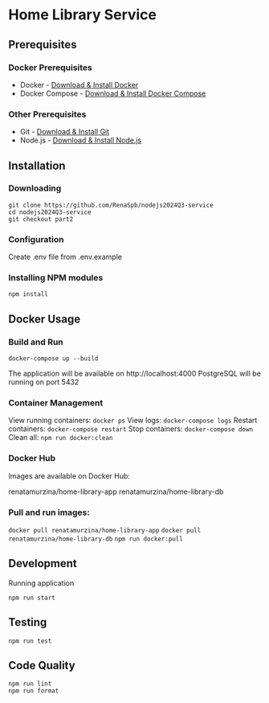 # Home Library Service

## Prerequisites
### Docker Prerequisites
- Docker - [Download & Install Docker](https://docs.docker.com/get-docker/)
- Docker Compose - [Download & Install Docker Compose](https://docs.docker.com/compose/install/)

### Other Prerequisites
- Git - [Download & Install Git](https://git-scm.com/downloads)
- Node.js - [Download & Install Node.js](https://nodejs.org/en/download/)

## Installation

### Downloading
```
git clone https://github.com/RenaSpb/nodejs2024Q3-service
cd nodejs2024Q3-service
git checkout part2
```

### Configuration
Create .env file from .env.example

### Installing NPM modules
```
npm install
```
## Docker Usage
### Build and Run
```
docker-compose up --build
```
The application will be available on http://localhost:4000
PostgreSQL will be running on port 5432

### Container Management
View running containers: ```docker ps```
View logs: ```docker-compose logs```
Restart containers: ```docker-compose restart```
Stop containers: ```docker-compose down```
Clean all: ```npm run docker:clean```

### Docker Hub
Images are available on Docker Hub:

renatamurzina/home-library-app
renatamurzina/home-library-db

### Pull and run images:
```docker pull renatamurzina/home-library-app```
```docker pull renatamurzina/home-library-db```
```npm run docker:pull```

## Development
Running application
```
npm run start
```
## Testing
```
npm run test
```

## Code Quality
```
npm run lint
npm run format
```
